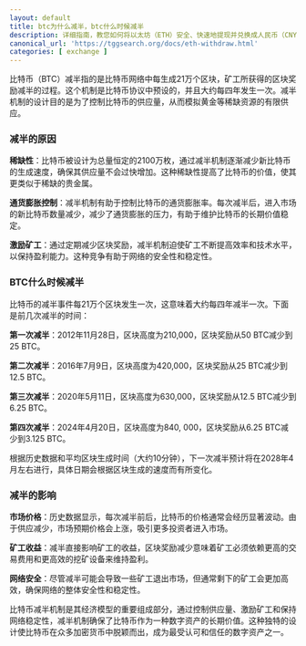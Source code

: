 ```yaml
---
layout: default
title: btc为什么减半，btc什么时候减半
description: 详细指南，教您如何将以太坊（ETH）安全、快速地提现并兑换成人民币（CNY）。包括准备工作、转账步骤、交易所交易、人民币提现及注意事项，确保您在操作过程中顺利完成每一步。
canonical_url: 'https://tggsearch.org/docs/eth-withdraw.html'
categories: [ exchange ]
---
```

比特币（BTC）减半指的是比特币网络中每生成21万个区块，矿工所获得的区块奖励减半的过程。这个机制是比特币协议中预设的，并且大约每四年发生一次。减半机制的设计目的是为了控制比特币的供应量，从而模拟黄金等稀缺资源的有限供应。

### 减半的原因
**稀缺性**：比特币被设计为总量恒定的2100万枚，通过减半机制逐渐减少新比特币的生成速度，确保其供应量不会过快增加。这种稀缺性提高了比特币的价值，使其更类似于稀缺的贵金属。

**通货膨胀控制**：减半机制有助于控制比特币的通货膨胀率。每次减半后，进入市场的新比特币数量减少，减少了通货膨胀的压力，有助于维护比特币的长期价值稳定。

**激励矿工**：通过定期减少区块奖励，减半机制迫使矿工不断提高效率和技术水平，以保持盈利能力。这种竞争有助于网络的安全性和稳定性。

### BTC什么时候减半
比特币的减半事件每21万个区块发生一次，这意味着大约每四年减半一次。下面是前几次减半的时间：

**第一次减半**：2012年11月28日，区块高度为210,000，区块奖励从50 BTC减少到25 BTC。

**第二次减半**：2016年7月9日，区块高度为420,000，区块奖励从25 BTC减少到12.5 BTC。

**第三次减半**：2020年5月11日，区块高度为630,000，区块奖励从12.5 BTC减少到6.25 BTC。

**第四次减半**：2024年4月20日，区块高度为840, 000，区块奖励从6.25 BTC减少到3.125 BTC。

根据历史数据和平均区块生成时间（大约10分钟），下一次减半预计将在2028年4月左右进行，具体日期会根据区块生成的速度而有所变化。

### 减半的影响

**市场价格**：历史数据显示，每次减半前后，比特币的价格通常会经历显著波动。由于供应减少，市场预期价格会上涨，吸引更多投资者进入市场。

**矿工收益**：减半直接影响矿工的收益，区块奖励减少意味着矿工必须依赖更高的交易费用和更高效的挖矿设备来维持盈利。

**网络安全**：尽管减半可能会导致一些矿工退出市场，但通常剩下的矿工会更加高效，确保网络的整体安全性和稳定性。

比特币减半机制是其经济模型的重要组成部分，通过控制供应量、激励矿工和保持网络稳定性，减半机制确保了比特币作为一种数字资产的长期价值。这种独特的设计使比特币在众多加密货币中脱颖而出，成为最受认可和信任的数字资产之一。
